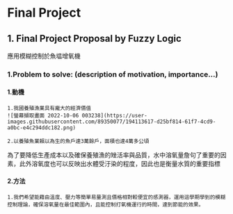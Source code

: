 # Final Project

## 1. Final Project Proposal by Fuzzy Logic

應用模糊控制於魚塭增氧機

### 1.Problem to solve: (description of motivation, importance…)

#### 1.動機

    1.我國養殖漁業具有龐大的經濟價值
    ![螢幕擷取畫面 2022-10-06 003238](https://user-images.githubusercontent.com/89350077/194113617-d25bf814-61f7-4cd9-a0bc-e4c294ddc182.png)

    2.以養殖魚業賴以為生的魚戶達3萬餘戶，面積也達4萬多公頃

為了要降低生產成本以及確保養殖漁的矬活率與品質，水中溶氧量詹句了重要的因素，此外溶氧度也可以反映出水體受汙染的程度，因此也是衡量水質的重要指標

#### 2.方法

    1.我們希望能藉由溫度、壓力等簡單易量測且價格相對較便宜的感測器，運用這學期學到的模糊控制理論，確保溶氧量在最佳範圍內，且能控制打氧機運行的時間，達到節能的效果。
